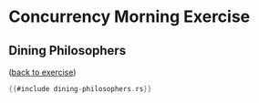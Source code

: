 # Concurrency Morning Exercise

## Dining Philosophers

([back to exercise](dining-philosophers.md))

```rust
{{#include dining-philosophers.rs}}
```

